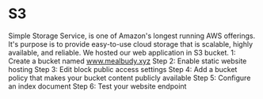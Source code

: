 # S3

Simple Storage Service, is one of Amazon's longest running AWS offerings. It's purpose is to
provide easy-to-use cloud storage that is scalable, highly available, and reliable.
We hosted our web application in S3 bucket.
1: Create a bucket named www.mealbudy.xyz 
Step 2: Enable static website hosting 
Step 3: Edit block public access settings 
Step 4: Add a bucket policy that makes your bucket content publicly available 
Step 5: Configure an index document Step 6: Test your website endpoint 
